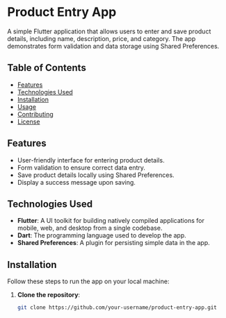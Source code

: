 # Product Entry App

A simple Flutter application that allows users to enter and save product details, including name, description, price, and category. The app demonstrates form validation and data storage using Shared Preferences.

## Table of Contents

- [Features](#features)
- [Technologies Used](#technologies-used)
- [Installation](#installation)
- [Usage](#usage)
- [Contributing](#contributing)
- [License](#license)

## Features

- User-friendly interface for entering product details.
- Form validation to ensure correct data entry.
- Save product details locally using Shared Preferences.
- Display a success message upon saving.

## Technologies Used

- **Flutter**: A UI toolkit for building natively compiled applications for mobile, web, and desktop from a single codebase.
- **Dart**: The programming language used to develop the app.
- **Shared Preferences**: A plugin for persisting simple data in the app.

## Installation

Follow these steps to run the app on your local machine:

1. **Clone the repository**:
   ```bash
   git clone https://github.com/your-username/product-entry-app.git
